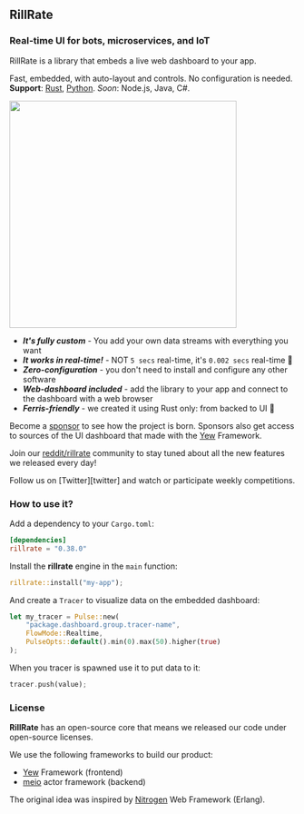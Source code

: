 ## RillRate

### Real-time UI for bots, microservices, and IoT

RillRate is a library that embeds a live web dashboard to your app.

Fast, embedded, with auto-layout and controls. No configuration is needed.
**Support**: [Rust][rillrate-rs], [Python][rillrate-py]. _Soon_: Node.js, Java, C#.

<img align="center" width="400px" src="https://rillrate.com/images/dashboard.png" />

- **_It's fully custom_** - You add your own data streams with everything you want
- **_It works in real-time!_** - NOT `5 secs` real-time, it's `0.002 secs` real-time 🚀
- **_Zero-configuration_** - you don't need to install and configure any other software
- **_Web-dashboard included_** - add the library to your app and connect to the dashboard with a web browser
- **_Ferris-friendly_** - we created it using Rust only: from backed to UI 🦀

Become a [sponsor][sponsor] to see how the project is born.  Sponsors also get
access to sources of the UI dashboard that made with the [Yew][yew] Framework.

Join our [reddit/rillrate][reddit] community to stay tuned about all the new features we released every day!

Follow us on [Twitter][twitter] and watch or participate weekly competitions.

### How to use it?

Add a dependency to your `Cargo.toml`:

```toml
[dependencies]
rillrate = "0.38.0"
```

Install the **rillrate** engine in the `main` function:

```rust
rillrate::install("my-app");
```

And create a `Tracer` to visualize data on the embedded dashboard:

```rust
let my_tracer = Pulse::new(
    "package.dashboard.group.tracer-name",
    FlowMode::Realtime,
    PulseOpts::default().min(0).max(50).higher(true)
);
```

When you tracer is spawned use it to put data to it:

```rust
tracer.push(value);
```

### License

**RillRate** has an open-source core that means we released our code under
open-source licenses.

We use the following frameworks to build our product:

- [Yew][yew] Framework (frontend)
- [meio][meio] actor framework (backend)

The original idea was inspired by [Nitrogen][nitrogen] Web Framework (Erlang).

[reddit]: https://reddit.com/r/rillrate/
[reddit]: https://twitter.com/rillrate/
[sponsor]: https://github.com/sponsors/rillrate
[nitrogen]: https://nitrogenproject.com/
[yew]: https://github.com/yewstack/yew
[meio]: https://github.com/rillrate/meio
[rillrate-rs]: https://github.com/rillrate/rillrate
[rillrate-py]: https://github.com/rillrate/rillrate-py
